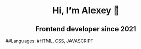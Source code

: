 <h1 align="center">Hi, I’m Alexey 👋</a>
<h2 align="center" color="#8071f3">Frontend developer since 2021</h2>

##Languages: 
#HTML, CSS, JAVASCRIPT
<!---
vergsparda/vergsparda is a ✨ special ✨ repository because its `README.md` (this file) appears on your GitHub profile.
You can click the Preview link to take a look at your changes.
--->
